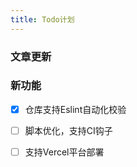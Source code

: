 ```yaml
---
title: Todo计划
---
```



### 文章更新

### 新功能

- [X] 仓库支持Eslint自动化校验
- [ ] 脚本优化，支持CI钩子
- [ ] 支持Vercel平台部署


